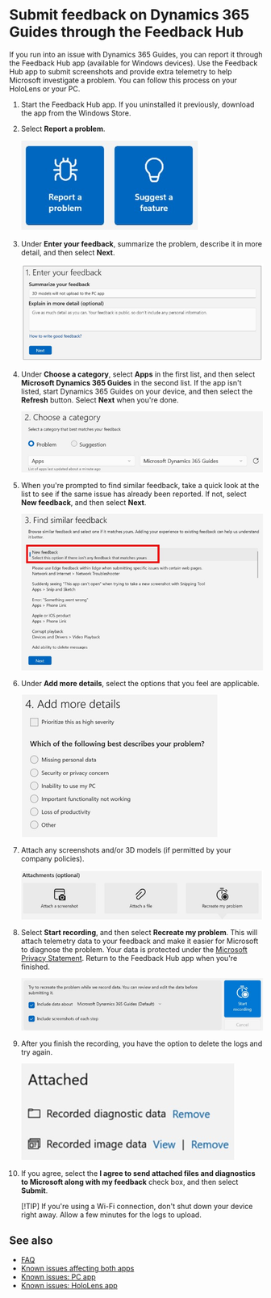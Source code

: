 # Submit feedback on Dynamics 365 Guides through the Feedback Hub

If you run into an issue with Dynamics 365 Guides, you can report it through the Feedback Hub app (available for Windows devices). Use the Feedback Hub app to submit screenshots and provide extra telemetry to help Microsoft investigate a problem. You can follow this process on your HoloLens or your PC.

1. Start the Feedback Hub app. If you uninstalled it previously, download the app from the Windows Store.

2. Select **Report a problem**.

    ![Screenshot of the Report a problem button.](media/submit-feedback-report-problem.jpg "Screenshot of the Report a problem button")

3. Under **Enter your feedback**, summarize the problem, describe it in more detail, and then select **Next**.

    ![Screenshot of the Enter your feedback section.](media/submit-feedback-enter-feedback.jpg "Screenshot of the Enter your feedback section")
    
4. Under **Choose a category**, select **Apps** in the first list, and then select **Microsoft Dynamics 365 Guides** in the second list. If the app isn't listed, start Dynamics 365 Guides on your device, and then select the **Refresh** button. Select **Next** when you're done. 

    ![Screenshot of the Choose a category section.](media/submit-feedback-choose-category.jpg "Screenshot of the Choose a category section")
 
5. When you're prompted to find similar feedback, take a quick look at the list to see if the same issue has already been reported. If not, select **New 
feedback**, and then select **Next**. 

   ![Screenshot of the New feedback command.](media/submit-feedback-find-similar-feedback.jpg "Screenshot of the New feedback command")

6. Under **Add more details**, select the options that you feel are applicable.

    ![Screenshot of the Add more details section.](media/submit-feedback-add-details.jpg "Screenshot of the Add more details section")

7. Attach any screenshots and/or 3D models (if permitted by your company policies).

    ![Screenshot of the Attachments section.](media/submit-feedback-add-files.jpg "Screenshot of the Attachments section")    

8. Select **Start recording**, and then select **Recreate my problem**. This will attach telemetry data to your feedback and make it easier for Microsoft 
to diagnose the problem. Your data is protected under the [Microsoft Privacy Statement](https://privacy.microsoft.com/privacystatement). 
Return to the Feedback Hub app when you're finished. 

    ![Screenshot of the Start recording and Recreate my problem buttons.](media/submit-feedback-recording.jpg "Screenshot of the Start recording and Recreate my problem buttons")

9. After you finish the recording, you have the option to delete  the logs and try again.   

    ![Screenshot of the Attached section.](media/submit-feedback-review-logs.jpg "creenshot of the Attached section")  
    
10. If you agree, select the **I agree to send attached files and diagnostics to Microsoft along with my feedback** check box, and then select **Submit**.

    [!TIP]
    If you're using a Wi-Fi connection, don't shut down your device right away. Allow a few minutes for the logs to upload.

## See also

- [FAQ](faq.md)
- [Known issues affecting both apps](known-issues.md)
- [Known issues: PC app](known-issues-pc-app.md)
- [Known issues: HoloLens app](known-issues-hololens-app.md)
